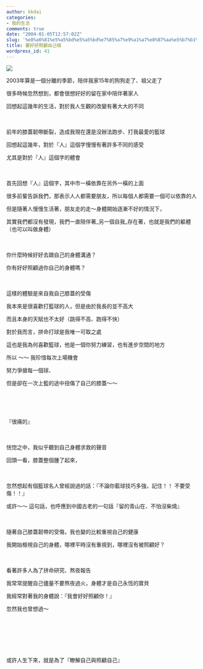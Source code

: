 ```yaml
---
author: kkdai
categories:
- 我的生活
comments: true
date: "2004-01-05T12:57:02Z"
slug: '%e8%a6%81%e5%a5%bd%e5%a5%bd%e7%85%a7%e9%a1%a7%e8%87%aa%e5%b7%b1%e5%94%b7'
title: 要好好照顧自己唷
wordpress_id: 41
---
```


![](http://www.netandbooks.com/taipei/print/img/cover_ver8.gif)




2003年算是一個分離的季節，陪伴我家15年的狗狗走了、祖父走了




很多時候忽然想到，都會很想好好的留在家中陪伴著家人




回想起這幾年的生活，對於我人生觀的改變有著大大的不同




　




前年的膝蓋韌帶斷裂，造成我現在還是沒辦法跑步、打我最愛的籃球




回想起這幾年，對於『人』這個字慢慢有著許多不同的感受




尤其是對於『人』這個字的體會


<!--more-->


　




首先回想『人』這個字，其中市一橫依靠在另外一橫的上面




很多前輩告訴我們，那表示人人都需要朋友，所以每個人都需要一個可以依靠的人




但是隨著人慢慢生活著，朋友走的走～身體開始逐漸不好的情況下，




其實我們都沒有發現，我們一直陪伴著_另一個自我_存在著，也就是我們的軀體（也可以叫做身體）




　





你什麼時候好好去跟自己的身體溝通？





你有好好照顧過你自己的身體嗎？




　




這樣的體驗是來自我自己膝蓋的受傷




我本來是很喜歡打籃球的人，但是由於我長的並不高大




而且本身的天賦也不太好（跳得不高、跑得不快）




對於我而言，拼命打球是我唯一可取之處




這也是我為何喜歡籃球，他是一個你努力練習，也有進步空間的地方




所以 ～～ 我珍惜每次上場機會




努力爭搶每一個球、




但是卻在一次上籃的途中扭傷了自己的膝蓋～～




　




　





『很痛的』




　




恍惚之中，我似乎聽到自己身體求救的聲音




回頭一看，膝蓋整個腫了起來，




　




忽然想起有個籃球名人曾經說過的話：『不論你藍球技巧多強，記住！！ 
不要受傷！！』




或許～～ 
這句話，也呼應到中國古老的一句話『留的青山在、不怕沒柴燒』




　




隨著自己膝蓋韌帶的受傷，我也變的比較重視自己的健康




我開始檢視自己的身體，哪裡平時沒有重視到，哪裡沒有被照顧好？




　




看著許多人為了拼命研究、熬夜報告




我常常提醒自己儘量不要熬夜過火，身體才是自己永恆的寶貝




我經常對著我的身體說：『我會好好照顧你！』




忽然我也曾想過～




　




　




　





或許人生下來，就是為了『瞭解自己與照顧自己』




　
